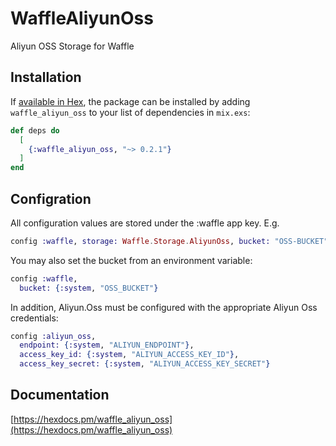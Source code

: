 # WaffleAliyunOss

Aliyun OSS Storage for Waffle

## Installation

If [available in Hex](https://hex.pm/docs/publish), the package can be installed
by adding `waffle_aliyun_oss` to your list of dependencies in `mix.exs`:

```elixir
def deps do
  [
    {:waffle_aliyun_oss, "~> 0.2.1"}
  ]
end
```

## Configration
All configuration values are stored under the :waffle app key. E.g.
```elixir
config :waffle, storage: Waffle.Storage.AliyunOss, bucket: "OSS-BUCKET",
```
You may also set the bucket from an environment variable:
```elixir
config :waffle,
  bucket: {:system, "OSS_BUCKET"}
```

In addition, Aliyun.Oss must be configured with the appropriate Aliyun Oss
credentials:
```elixir
config :aliyun_oss,
  endpoint: {:system, "ALIYUN_ENDPOINT"},
  access_key_id: {:system, "ALIYUN_ACCESS_KEY_ID"},
  access_key_secret: {:system, "ALIYUN_ACCESS_KEY_SECRET"}
```

## Documentation
[https://hexdocs.pm/waffle_aliyun_oss](https://hexdocs.pm/waffle_aliyun_oss)
